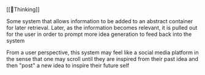 [[🌰Thinking]] 

Some system that allows information to be added to an abstract container for later retrieval. Later, as the information becomes relevant, it is pulled out for the user in order to prompt more idea generation to feed back into the system

From a user perspective, this system may feel like a social media platform in the sense that one may scroll until they are inspired from their past idea and then "post" a new idea to inspire their future self